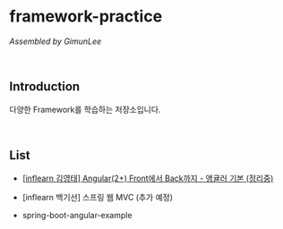 # framework-practice

*Assembled by GimunLee*

<br/>

## Introduction
다양한 Framework를 학습하는 저장소입니다. 

<br/>

## List

- [[inflearn 김영태] Angular(2+) Front에서 Back까지 - 앵귤러 기본 (정리중)](https://github.com/GimunLee/framework-practice/tree/master/angular/%5Binflearn%20-%20%EA%B9%80%EC%98%81%ED%83%9C%5D%20%20Angular(2%2B)%20Front%EC%97%90%EC%84%9C%20Back%EA%B9%8C%EC%A7%80%20-%20%EC%95%B5%EA%B7%A4%EB%9F%AC%20%EA%B8%B0%EB%B3%B8#angular2-front%EC%97%90%EC%84%9C-back%EA%B9%8C%EC%A7%80---%EC%95%B5%EA%B7%A4%EB%9F%AC-%EA%B8%B0%EB%B3%B8)

- [inflearn 백기선] 스프링 웹 MVC (추가 예정)

- spring-boot-angular-example


